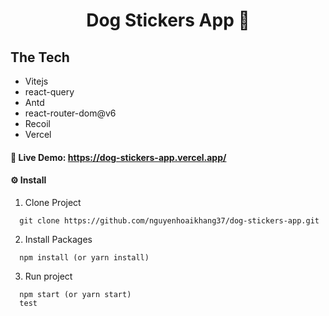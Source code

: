 <h1 align='center'>Dog Stickers App 🐶</h1>

## The Tech

- Vitejs
- react-query
- Antd
- react-router-dom@v6
- Recoil
- Vercel

#### **🍺 Live Demo:** https://dog-stickers-app.vercel.app/

#### **⚙ Install**

1. Clone Project

```
  git clone https://github.com/nguyenhoaikhang37/dog-stickers-app.git
```

2. Install Packages

```
  npm install (or yarn install)
```

3. Run project

```
  npm start (or yarn start)
  test
```
